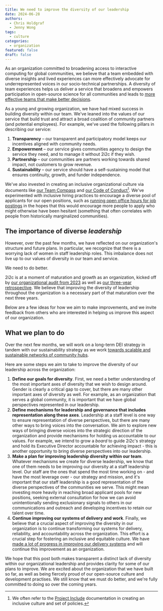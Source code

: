 ```yaml
---
title: We need to improve the diversity of our leadership
date: 2024-06-28
authors:
  - Chris Holdgraf
  - Jenny Wong
tags:
  - culture
categories:
  - organization
featured: false
draft: false
---
```


As an organization committed to broadening access to interactive computing for global communities, we believe that a team embedded with diverse insights and lived experiences can more effectively advocate for underrepresented voices in our socio-technical partnerships.
A diversity of team experiences helps us deliver a service that broadens and empowers participation in open-source science for all communities and leads to [more effective teams that make better decisions](https://hbr.org/2016/11/why-diverse-teams-are-smarter).

As a young and growing organization, we have had mixed success in building diversity within our team.
We've leaned into the values of our service that build trust and attract a broad coalition of community partners (and potential employees).
For example, we've used the following pillars in describing our service:

1. **Transparency** – our transparent and participatory model keeps our incentives aligned with community needs.
1. **Empowerment** – our service gives communities agency to design the service they need, and to manage it without 2i2c if they wish.
1. **Partnership** – our communities are partners working towards shared impact, not customers to grow revenue.
1. **Sustainability** – our service should have a self-sustaining model that ensures continuity, growth, and funder independence.

We've also invested in creating an inclusive organizational culture via documents like [our Team Compass](https://compass.2i2c.org) and [our Code of Conduct](https://compass.2i2c.org/code-of-conduct/)[^include]. We've experimented with inclusive hiring practices to encourage a diverse pool of applicants for our open positions, such as [running open office hours for job postings](https://2i2c.org/blog/2022/product-community-lead-drop-in-notes/) in the hopes that this would encourage more people to apply who might otherwise have been hesitant (something that often correlates with people from historically marginalized communities).

[^include]: We often refer to the [Project Include](https://projectinclude.org) documentation in creating an inclusive culture and set of policies. 

## The importance of diverse _leadership_

However, over the past few months, we have reflected on our organization's structure and future plans. In particular, we recognize that there is a worrying lack of women in staff leadership roles. This imbalance does not live up to our values of diversity in our team and service.

We need to do better.

2i2c is at a moment of maturation and growth as an organization, kicked off by [our organizational audit from 2023](../2023/organizational-report/index.md) as well as [our three-year retrospective](../report-czi/index.md).
We believe that improving the diversity of leadership throughout the organization is a necessary part of that maturation over the next three years.

Below are a few ideas for how we aim to make improvements, and we invite feedback from others who are interested in helping us improve this aspect of our organization.

## What we plan to do

Over the next few months, we will work on a long-term DEI strategy in tandem with our sustainability strategy as we work [towards scalable and sustainable networks of community hubs](../funding-community-networks/index.md).

Here are some steps we aim to take to improve the diversity of our leadership across the organization:

1. **Define our goals for diversity**. First, we need a better understanding of the most important axes of diversity that we wish to design around. Gender is clearly a critical gap to cover, but there are many other important axes of diversity as well. For example, as an organization that serves a global community, it is important that we have global perspectives represented in our leadership.
2. **Define mechanisms for leadership and governance that includes representation along these axes**. Leadership at a staff level is one way to ensure representation of diverse perspectives, but there are many other ways to bring voices into the conversation. We aim to explore new ways of bringing diverse voices into the strategic direction of the organization and provide mechanisms for holding us accountable to our values. For example, we intend to grow a _board_ to guide 2i2c's strategy and hold its Executive Director accountable for achieving impact - this is another opportunity to bring diverse perspectives into our leadership.
3. **Make a plan for improving leadership diversity within our team**. Whatever mechanisms we create for diverse leadership, we know that one of them needs to be improving our diversity at a staff leadership level. Our staff are the ones that spend the most time working on - and have the most leverage over - our strategy and mission, and it's important that our staff leadership is a good representation of the diverse perspectives of the communities we serve. This might mean investing more heavily in reaching broad applicant pools for new positions, seeking external consultation for how we can avoid unintentionally sending exclusionary signals to others in our communications and outreach and developing incentives to retain our talent over time.
4. **Continue improving our systems of delivery and work**. Finally, we believe that a crucial aspect of improving the diversity in our organization is to continue transforming our systems for delivery, reliability, and accountability across the organization. This effort is a crucial step for fostering an inclusive and equitable culture. We have [made a lot of progress in improving our delivery systems](../delivery-improvements/index.md) and will continue this improvement as an organization.

We hope that this post both makes transparent a distinct lack of diversity within our organizational leadership and provides clarity for some of our plans to improve.
We are excited about the organization that we have built so far, as well as being fiercely proud of our open-source culture and development practises.
We still know that we must do better, and we're fully committed to doing so over the coming years.
